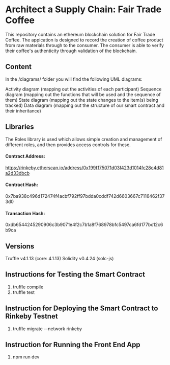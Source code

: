 # Architect a Supply Chain: Fair Trade Coffee
This repository contains an ethereum blockchain solution for Fair Trade Coffee.  The appication is designed to record the creation of coffee product from raw materials through to the consumer.  The consumer is able to verify their coffee's authenticity through validation of the blockchain.

## Content
In the /diagrams/ folder you will find the following UML diagrams:

Activity diagram (mapping out the activities of each participant)
Sequence diagram (mapping out the functions that will be used and the sequence of them)
State diagram (mapping out the state changes to the item(s) being tracked)
Data diagram (mapping out the structure of our smart contract and their inheritance)
## Libraries
The Roles library is used which allows simple creation and management of different roles, and then provides access controls for these.

#### Contract Address: 
https://rinkeby.etherscan.io/address/0x199f175071d03f423d1014fc28c4d81a2d33dbcb
#### Contract Hash: 
0x7ba938c496d172474f4acbf792ff97bdda0cddf742d6603667c7116462f373d0
#### Transaction Hash: 
0xdb6544245290906c3b9071e4f2c7b1a8f768978bfc5497ca6fd177bc12c6b9ca

## Versions
Truffle v4.1.13 (core: 4.1.13)
Solidity v0.4.24 (solc-js)

## Instructions for Testing the Smart Contract
1.  truffle compile
2.  truffle test

## Instruction for Deploying the Smart Contract to Rinkeby Testnet
1.  truffle migrate --network rinkeby

## Instruction for Running the Front End App
1. npm run dev